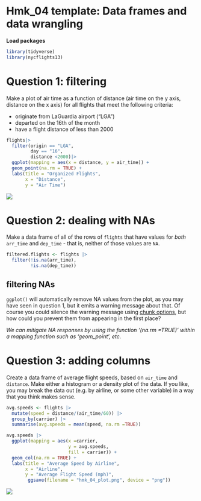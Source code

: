 # Hmk_04 template: Data frames and data wrangling

**Load packages**

``` r
library(tidyverse)
library(nycflights13)
```

# Question 1: filtering

Make a plot of air time as a function of distance (air time on the y
axis, distance on the x axis) for all flights that meet the following
criteria:

- originate from LaGuardia airport (“LGA”)
- departed on the 16th of the month
- have a flight distance of less than 2000

``` r
flights|>
  filter(origin == "LGA",
         day == "16",
         distance <2000)|>
  ggplot(mapping = aes(x = distance, y = air_time)) + 
  geom_point(na.rm = TRUE) + 
  labs(title = "Organized Flights",
       x = "Distance",
       y = "Air Time")
```

![](HMWK_04_files/figure-commonmark/unnamed-chunk-2-1.png)

# Question 2: dealing with NAs

Make a data frame of all of the rows of `flights` that have values for
*both* `arr_time` and `dep_time` - that is, neither of those values are
`NA`.

``` r
filtered.flights <- flights |>
  filter(!is.na(arr_time),
         !is.na(dep_time))
```

## filtering NAs

`ggplot()` will automatically remove NA values from the plot, as you may
have seen in question 1, but it emits a warning message about that. Of
course you could silence the warning message using [chunk
options](https://bookdown.org/yihui/rmarkdown-cookbook/chunk-options.html),
but how could you prevent them from appearing in the first place?

*We can mitigate NA responses by using the function ‘(na.rm =TRUE)’
within a mapping function such as ‘geom_point’, etc.*

# Question 3: adding columns

Create a data frame of average flight speeds, based on `air_time` and
`distance`. Make either a histogram or a density plot of the data. If
you like, you may break the data out (e.g. by airline, or some other
variable) in a way that you think makes sense.

``` r
avg.speeds <- flights |>
  mutate(speed = distance/(air_time/60)) |>
  group_by(carrier) |>
  summarise(avg.speeds = mean(speed, na.rm =TRUE))

avg.speeds |>
  ggplot(mapping = aes(x =carrier,
                       y = avg.speeds, 
                       fill = carrier)) + 
  geom_col(na.rm = TRUE) + 
  labs(title = "Average Speed by Airline",
       x = "Airline",
       y = "Average Flight Speed (mph)",
        ggsave(filename = "hmk_04_plot.png", device = "png")) 
```

![](HMWK_04_files/figure-commonmark/unnamed-chunk-4-1.png)
